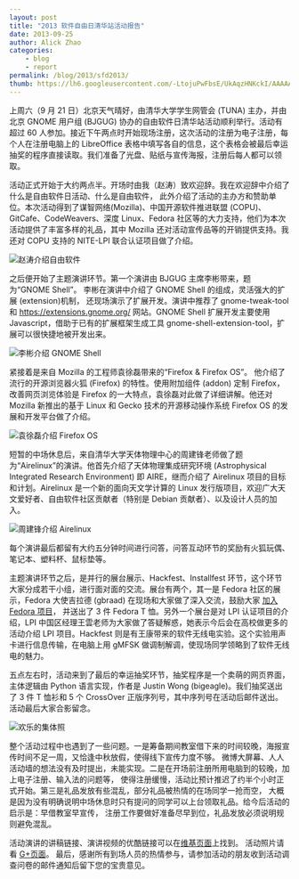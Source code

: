```yaml
---
layout: post
title: "2013 软件自由日清华站活动报告"
date: 2013-09-25
author: Alick Zhao
categories:
    - blog
    - report
permalink: /blog/2013/sfd2013/
thumb: https://lh6.googleusercontent.com/-LtojuPwFbsE/UkAqzHNKckI/AAAAAAAAAt8/3NsucvwxGc4/w892-h595-no/IMG_4367.JPG
---
```


上周六（9 月 21 日）北京天气晴好，由清华大学学生网管会 (TUNA) 主办，并由北京
GNOME 用户组 (BJGUG) 协办的自由软件日清华站活动顺利举行。活动有超过 60
人参加。接近下午两点时开始现场注册，这次活动的注册为电子注册，每个人在注册电脑上的
LibreOffice
表格中填写各自的信息，这个表格会被最后幸运抽奖的程序直接读取。我们准备了光盘、贴纸与宣传海报，注册后每人都可以领取。

<!--more-->

活动正式开始于大约两点半。开场时由我（赵涛）致欢迎辞。我在欢迎辞中介绍了什么是自由软件日活动、什么是自由软件，
此外介绍了活动的主办方和赞助单位。本次活动得到了谋智网络(Mozilla)、中国开源软件推进联盟 (COPU)、
GitCafe、CodeWeavers、深度 Linux、Fedora 社区等的大力支持，他们为本次活动提供了丰富多样的礼品，其中
Mozilla 还对活动宣传品等的开销提供支持。我还对 COPU 支持的 NITE-LPI
联合认证项目做了介绍。

![赵涛介绍自由软件](https://lh6.googleusercontent.com/-LtojuPwFbsE/UkAqzHNKckI/AAAAAAAAAt8/3NsucvwxGc4/w892-h595-no/IMG_4367.JPG)


之后便开始了主题演讲环节。第一个演讲由 BJGUG 主席李彬带来，题为“GNOME Shell”。
李彬在演讲中介绍了 GNOME Shell 的组成，灵活强大的扩展 (extension)机制，
还现场演示了扩展开发。演讲中推荐了 gnome-tweak-tool
和 https://extensions.gnome.org/ 网站。GNOME Shell 扩展开发主要使用
Javascript，借助于已有的扩展框架生成工具
gnome-shell-extension-tool，扩展可以很快捷地被开发出来。

![李彬介绍 GNOME Shell](https://lh3.googleusercontent.com/-czJ7fgmblmc/UkAqzID_4zI/AAAAAAAAAuc/URbs6iuI30Y/w892-h595-no/IMG_4376.JPG)

紧接着是来自 Mozilla 的工程师袁徐磊带来的“Firefox & Firefox OS”。
他介绍了流行的开源浏览器火狐 (Firefox) 的特性。使用附加组件 (addon) 定制
Firefox，改善网页浏览体验是 Firefox 的一大特点，袁徐磊对此做了详细讲解。他还对
Mozilla 新推出的基于 Linux 和 Gecko 技术的开源移动操作系统 Firefox OS
的发展和开发平台做了介绍。

![袁徐磊介绍 Firefox OS](https://lh6.googleusercontent.com/-RIPDZjWsPAU/Uj--WYGq1PI/AAAAAAAAJLM/xscxLU_HjTw/w892-h595-no/DSC_0447w.jpg)

短暂的中场休息后，来自清华大学天体物理中心的周建锋老师做了题为“Airelinux”的演讲。他首先介绍了天体物理集成研究环境
(Astrophysical Integrated Research Environment) 即 AIRE，继而介绍了 Airelinux
项目的目标和计划。Airelinux 是一个新的面向天文学计算的 Linux
发行版项目，欢迎广大天文爱好者、自由软件社区贡献者（特别是 Debian
贡献者）、以及设计人员的加入。

![周建锋介绍 Airelinux](https://lh4.googleusercontent.com/-O5Wo3Kg9yPk/Uj2bH9S8AeI/AAAAAAAANIY/tSfMvx5mzMc/w880-h660-no/8643B6AA-B475-4B30-B896-4554EC190187.JPG)


每个演讲最后都留有大约五分钟时间进行问答，问答互动环节的奖励有火狐玩偶、笔记本、塑料杯、鼠标垫等。

主题演讲环节之后，是并行的展台展示、Hackfest、Installfest 环节，这个环节大家分成若干小组，进行面对面的交流。展台有两个，其一是 Fedora
社区的展示，Fedora 大使吉拉德 (gbraad) 在现场和大家做了深入交流，鼓励大家
[加入Fedora 项目](http://fedoraproject.org/join-fedora)，
并送出了 3 件 Fedora T 恤。另外一个展台是对 LPI
认证项目的介绍，LPI 中国区经理王雲老师为大家做了答疑解惑，她表示今后会在高校做更多的活动介绍 LPI
项目。Hackfest 则是有王康带来的软件无线电实验。这个实验用声卡进行信息传输，在电脑上用 gMFSK
做调制解调，使现场同学领略到了软件无线电的魅力。

五点左右时，活动来到了最后的幸运抽奖环节，抽奖程序是一个卖萌的网页界面，主体逻辑由
Python 语言实现，作者是 Justin Wong (bigeagle)。我们抽奖送出了 3 件 T 恤衫和
5 个 CrossOver 正版序列号，其中序列号在活动后邮件送出。活动最后大家合影留念。

![欢乐的集体照](https://lh3.googleusercontent.com/-Rt97r1Zdf5U/Uj--XjB8xUI/AAAAAAAAJUk/-IwKtrJjnMg/w892-h595-no/DSC_0455w.jpg)


整个活动过程中也遇到了一些问题。一是筹备期间教室借下来的时间较晚，海报宣传时间不足一周，又恰逢中秋放假，使得线下宣传力度不够。
微博大屏幕、人人活动墙的想法没有及时提出，未能实现。二是在开场前注册所用电脑到的较晚，加上电子注册、输入法的问题等，
使得注册缓慢，活动比预计推迟了约半个小时正式开始。第三是礼品发放有些混乱，部分礼品被热情的在场同学一抢而空，
大概是因为没有明确说明中场休息时只有提问的同学可以上台领取礼品。给今后活动的启示是：早借教室早宣传，
注册工作要做好准备尽早到位，礼品发放必须说明规则避免混乱。


活动演讲的讲稿链接、演讲视频的优酷链接可以在[维基页面](http://wiki.softwarefreedomday.org/2013/China/Beijing/TUNA)上找到。
活动照片请看 [G+页面](https://plus.google.com/photos/albums/cc8na8b09rqds7dv20jlqkbnn4c)。
最后，感谢所有到场人员的热情参与，请参加活动的朋友收到活动调查问卷的邮件通知后留下您的宝贵意见。
